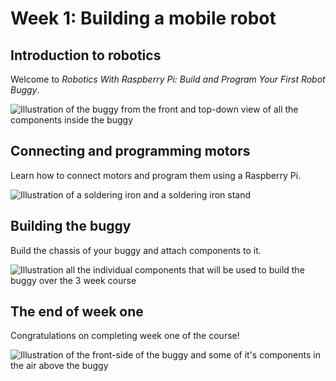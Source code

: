 [comment]: # (
Is this step open? Y/N
If so, short description of this step:
Related links:
Related files:
)

# Week 1: Building a mobile robot

## Introduction to robotics

Welcome to *Robotics With Raspberry Pi: Build and Program Your First Robot Buggy*.

![Illustration of the buggy from the front and top-down view of all the components inside the buggy](https://rpf-futurelearn.s3-eu-west-1.amazonaws.com/Robotics+-+Robot+Buggy/Illustration/2-Intro_to_robotics.png)

## Connecting and programming motors

Learn how to connect motors and program them using a Raspberry Pi.

![Illustration of a soldering iron and a soldering iron stand](https://rpf-futurelearn.s3-eu-west-1.amazonaws.com/Robotics+-+Robot+Buggy/Illustration/3-Connecting_motors.png)

## Building the buggy

Build the chassis of your buggy and attach components to it.

![Illustration all the individual components that will be used to build the buggy over the 3 week course](https://rpf-futurelearn.s3-eu-west-1.amazonaws.com/Robotics+-+Robot+Buggy/Illustration/4-Building_buggy.png)

## The end of week one

Congratulations on completing week one of the course!

![Illustration of the front-side of the buggy and some of it's components in the air above the buggy](https://rpf-futurelearn.s3-eu-west-1.amazonaws.com/Robotics+-+Robot+Buggy/Illustration/5-End_week1.png)
